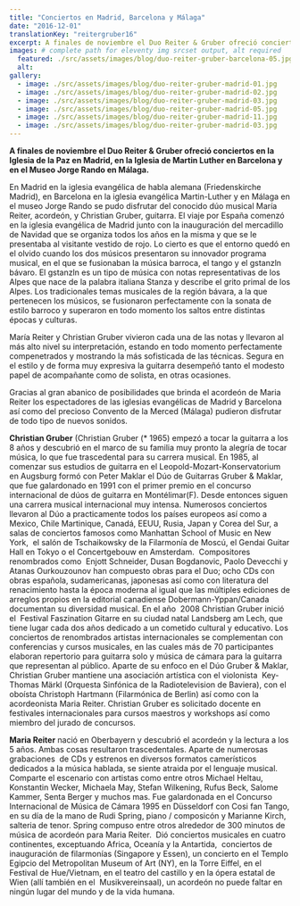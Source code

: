 ```yaml
---
title: "Conciertos en Madrid, Barcelona y Málaga"
date: "2016-12-01"
translationKey: "reitergruber16"
excerpt: A finales de noviembre el Duo Reiter & Gruber ofreció conciertos en la Iglesia de la Paz en Madrid, en la Iglesia de Martin Luther en Barcelona y en el Museo Jorge Rando en Málaga.
images: # complete path for eleventy img srcset output, alt required
  featured: ./src/assets/images/blog/duo-reiter-gruber-barcelona-05.jpg
  alt:
gallery:
  - image: ./src/assets/images/blog/duo-reiter-gruber-madrid-01.jpg
  - image: ./src/assets/images/blog/duo-reiter-gruber-madrid-02.jpg
  - image: ./src/assets/images/blog/duo-reiter-gruber-madrid-03.jpg
  - image: ./src/assets/images/blog/duo-reiter-gruber-madrid-05.jpg
  - image: ./src/assets/images/blog/duo-reiter-gruber-madrid-11.jpg
  - image: ./src/assets/images/blog/duo-reiter-gruber-madrid-03.jpg
---
```


**A finales de noviembre el Duo Reiter & Gruber ofreció conciertos en la Iglesia de la Paz en Madrid, en la Iglesia de Martin Luther en Barcelona y en el Museo Jorge Rando en Málaga.**

En Madrid en la iglesia evangélica de habla alemana (Friedenskirche Madrid), en Barcelona en la iglesia evangélica Martin-Luther y en Málaga en el museo Jorge Rando se pudo disfrutar del conocido dúo musical María Reiter, acordeón, y Christian Gruber, guitarra. El viaje por España comenzó en la iglesia evangélica de Madrid junto con la inauguración del mercadillo de Navidad que se organiza todos los años en la misma y que se le presentaba al visitante vestido de rojo. Lo cierto es que el entorno quedó en el olvido cuando los dos músicos presentaron su innovador programa musical, en el que se fusionaban la música barroca, el tango y el gstanzln bávaro. El gstanzln es un tipo de música con notas representativas de los Alpes que nace de la palabra italiana Stanza y describe el grito primal de los Alpes. Los tradicionales temas musicales de la región bávara, a la que pertenecen los músicos, se fusionaron perfectamente con la sonata de estilo barroco y superaron en todo momento los saltos entre distintas épocas y culturas.

María Reiter y Christian Gruber vivieron cada una de las notas y llevaron al más alto nivel su interpretación, estando en todo momento perfectamente compenetrados y mostrando la más sofisticada de las técnicas. Segura en el estilo y de forma muy expresiva la guitarra desempeñó tanto el modesto papel de acompañante como de solista, en otras ocasiones.

Gracias al gran abanico de posibilidades que brinda el acordeón de Maria Reiter los espectadores de las iglesias evangélicas de Madrid y Barcelona así como del precioso Convento de la Merced (Málaga) pudieron disfrutar de todo tipo de nuevos sonidos.

**Christian Gruber** (Christian Gruber (\* 1965) empezó a tocar la guitarra a los 8 años y descubrió en el marco de su familia muy pronto la alegría de tocar música, lo que fue trascedental para su carrera musical. En 1985, al comenzar sus estudios de guitarra en el Leopold-Mozart-Konservatorium en Augsburg formó con Peter Maklar el Dúo de Guitarras Gruber & Maklar, que fue galardonado en 1991 con el primer premio en el concurso internacional de dúos de guitarra en Montélimar(F). Desde entonces siguen una carrera musical internacional muy intensa. Numerosos conciertos llevaron al Dúo a practicamente todos los países europeos así como a Mexico, Chile Martinique, Canadá, EEUU, Rusia, Japan y Corea del Sur, a salas de conciertos famosos como Manhattan School of Music en New York,  el salón de Tschaikowsky de la Filarmonía de Moscú, el Gendai Guitar Hall en Tokyo o el Concertgebouw en Amsterdam.  Compositores renombrados como  Enjott Schneider, Dusan Bogdanovic, Paolo Devecchi y Atanas Ourkouzounov han compuesto obras para el Duo; ocho CDs con obras española, sudamericanas, japonesas así como con literatura del renacimiento hasta la época moderna al igual que las múltiples ediciones de arreglos propios en la editorial canadiense Dobermann-Yppan/Canada documentan su diversidad musical. En el año  2008 Christian Gruber inició el  Festival Faszination Gitarre en su ciudad natal Landsberg am Lech, que tiene lugar cada dos años dedicado a un cometido cultural y educativo. Los conciertos de renombrados artistas internacionales se complementan con conferencias y cursos musicales, en las cuales más de 70 participantes elaboran repertorio para guitarra solo y música de cámara para la guitarra que representan al público. Aparte de su enfoco en el Dúo Gruber & Maklar, Christian Gruber mantiene una asociación artística con el violonista  Key-Thomas Märkl (Orquesta Sinfónica de la Radiotelevision de Baviera), con el oboísta Christoph Hartmann (Filarmónica de Berlin) así como con la acordeonista Maria Reiter. Christian Gruber es solicitado docente en festivales internacionales para cursos maestros y workshops así como miembro del jurado de concursos.

**Maria Reiter** nació en Oberbayern y descubrió el acordeón y la lectura a los 5 años. Ambas cosas resultaron trascedentales. Aparte de numerosas grabaciones  de CDs y estrenos en diversos formatos camerísticos dedicados a la música hablada, se siente atraida por el lenguaje musical. Comparte el escenario con artistas como entre otros Michael Heltau, Konstantin Wecker, Michaela May, Stefan Wilkening, Rufus Beck, Salome Kammer, Senta Berger y muchos mas. Fue galardonada en el Concurso Internacional de Música de Cámara 1995 en Düsseldorf con Cosi fan Tango, en su día de la mano de Rudi Spring, piano / composicón y Marianne Kirch, salteria de tenor. Spring compuso entre otros alrededor de 300 minutos de música de acordeón para Maria Reiter.  Dió conciertos musicales en cuatro continentes, exceptuando Africa, Oceanía y la Antartida,  conciertos de inauguración de filarmonías (Singapore y Essen), un concierto en el Templo Egipcio del Metropolitan Museum of Art (NY), en la Torre Eiffel, en el Festival de Hue/Vietnam, en el teatro del castillo y en la ópera estatal de Wien (allí también en el  Musikvereinsaal), un acordeón no puede faltar en ningún lugar del mundo y de la vida humana.

